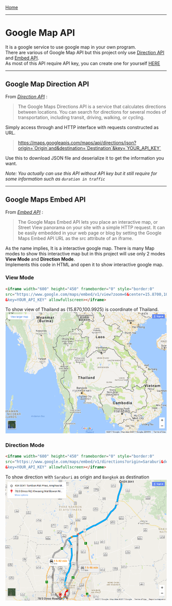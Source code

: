 [Home](./README.md)

***

# Google Map API
It is a google service to use google map in your own program.  
There are various of Google Map API but this project only use [Direction API] and [Embed API].  
As most of this API require API key, you can create one for yourself [HERE](https://console.developers.google.com/)

***

## Google Map Direction API

From *[Direction API]* :
> The Google Maps Directions API is a service that calculates directions between locations. You can search for directions for several modes of transportation, including transit, driving, walking, or cycling.

Simply access through and HTTP interface with requests constructed as URL.
>  https://maps.googleapis.com/maps/api/directions/json?origin=`Origin`and&destination=`Destination`&key=`YOUR_API_KEY`

Use this to download JSON file and deserialize it to get the information you want.

*Note: You actually can use this API without API key but it still require for some information such as `duration in traffic`*

***

## Google Maps Embed API

From *[Embed API]* :
> The Google Maps Embed API lets you place an interactive map, or Street View panorama on your site with a simple HTTP request. It can be easily embedded in your web page or blog by setting the Google Maps Embed API URL as the src attribute of an iframe.

As the name implies, It is a interactive google map. There is many Map modes to show this interactive map but in this project will use only 2 modes **View Mode** and **Direction Mode**.  
Implements this code in HTML and open it to show interactive google map.

### View Mode
```html
<iframe width="600" height="450" frameborder="0" style="border:0"
src="https://www.google.com/maps/embed/v1/view?zoom=6&center=15.8700,100.9925
&key=YOUR_API_KEY" allowfullscreen></iframe>
```
To show view of Thailand as (15.870,100.9925) is coordinate of Thailand.
![View Mode](./imgs/gm1.png)

### Direction Mode
```html
<iframe width="600" height="450" frameborder="0" style="border:0"
src="https://www.google.com/maps/embed/v1/directions?origin=Saraburi&destination=Bangkok
&key=YOUR_API_KEY" allowfullscreen></iframe>
```
To show direction with `Saraburi` as origin and `Bangkok` as destination
![Direction Mode](./imgs/gm2.png)

[Direction API]: https://developers.google.com/maps/documentation/directions/
[Embed API]: https://developers.google.com/maps/documentation/embed/guide?hl=th
